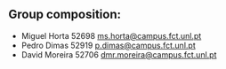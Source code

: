 ## Group composition:
* Miguel Horta 52698 ms.horta@campus.fct.unl.pt
* Pedro Dimas 52919 p.dimas@campus.fct.unl.pt
* David Moreira 52706 dmr.moreira@campus.fct.unl.pt
